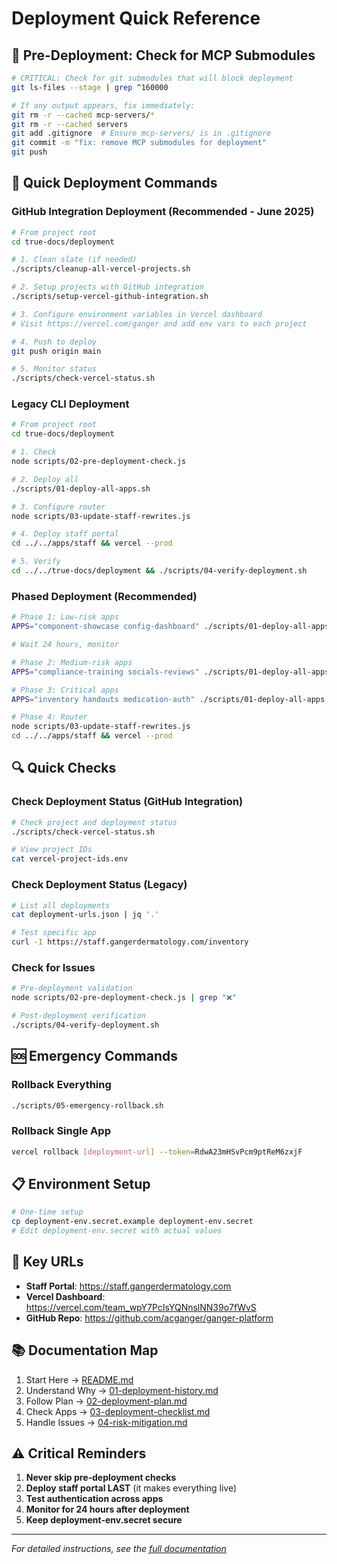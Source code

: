 # Deployment Quick Reference

## 🚨 Pre-Deployment: Check for MCP Submodules

```bash
# CRITICAL: Check for git submodules that will block deployment
git ls-files --stage | grep ^160000

# If any output appears, fix immediately:
git rm -r --cached mcp-servers/*
git rm -r --cached servers
git add .gitignore  # Ensure mcp-servers/ is in .gitignore
git commit -m "fix: remove MCP submodules for deployment"
git push
```

## 🚀 Quick Deployment Commands

### GitHub Integration Deployment (Recommended - June 2025)
```bash
# From project root
cd true-docs/deployment

# 1. Clean slate (if needed)
./scripts/cleanup-all-vercel-projects.sh

# 2. Setup projects with GitHub integration
./scripts/setup-vercel-github-integration.sh

# 3. Configure environment variables in Vercel dashboard
# Visit https://vercel.com/ganger and add env vars to each project

# 4. Push to deploy
git push origin main

# 5. Monitor status
./scripts/check-vercel-status.sh
```

### Legacy CLI Deployment
```bash
# From project root
cd true-docs/deployment

# 1. Check
node scripts/02-pre-deployment-check.js

# 2. Deploy all
./scripts/01-deploy-all-apps.sh

# 3. Configure router
node scripts/03-update-staff-rewrites.js

# 4. Deploy staff portal
cd ../../apps/staff && vercel --prod

# 5. Verify
cd ../../true-docs/deployment && ./scripts/04-verify-deployment.sh
```

### Phased Deployment (Recommended)
```bash
# Phase 1: Low-risk apps
APPS="component-showcase config-dashboard" ./scripts/01-deploy-all-apps.sh

# Wait 24 hours, monitor

# Phase 2: Medium-risk apps
APPS="compliance-training socials-reviews" ./scripts/01-deploy-all-apps.sh

# Phase 3: Critical apps
APPS="inventory handouts medication-auth" ./scripts/01-deploy-all-apps.sh

# Phase 4: Router
node scripts/03-update-staff-rewrites.js
cd ../../apps/staff && vercel --prod
```

## 🔍 Quick Checks

### Check Deployment Status (GitHub Integration)
```bash
# Check project and deployment status
./scripts/check-vercel-status.sh

# View project IDs
cat vercel-project-ids.env
```

### Check Deployment Status (Legacy)
```bash
# List all deployments
cat deployment-urls.json | jq '.'

# Test specific app
curl -I https://staff.gangerdermatology.com/inventory
```

### Check for Issues
```bash
# Pre-deployment validation
node scripts/02-pre-deployment-check.js | grep "❌"

# Post-deployment verification
./scripts/04-verify-deployment.sh
```

## 🆘 Emergency Commands

### Rollback Everything
```bash
./scripts/05-emergency-rollback.sh
```

### Rollback Single App
```bash
vercel rollback [deployment-url] --token=RdwA23mHSvPcm9ptReM6zxjF
```

## 📋 Environment Setup

```bash
# One-time setup
cp deployment-env.secret.example deployment-env.secret
# Edit deployment-env.secret with actual values
```

## 🔗 Key URLs

- **Staff Portal**: https://staff.gangerdermatology.com
- **Vercel Dashboard**: https://vercel.com/team_wpY7PcIsYQNnslNN39o7fWvS
- **GitHub Repo**: https://github.com/acganger/ganger-platform

## 📚 Documentation Map

1. Start Here → [README.md](./README.md)
2. Understand Why → [01-deployment-history.md](./01-deployment-history.md)
3. Follow Plan → [02-deployment-plan.md](./02-deployment-plan.md)
4. Check Apps → [03-deployment-checklist.md](./03-deployment-checklist.md)
5. Handle Issues → [04-risk-mitigation.md](./04-risk-mitigation.md)

## ⚠️ Critical Reminders

1. **Never skip pre-deployment checks**
2. **Deploy staff portal LAST** (it makes everything live)
3. **Test authentication across apps**
4. **Monitor for 24 hours after deployment**
5. **Keep deployment-env.secret secure**

---
*For detailed instructions, see the [full documentation](./README.md)*